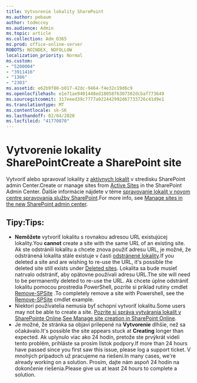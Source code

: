 ```yaml
---
title: Vytvorenie lokality SharePoint
ms.author: pebaum
author: todmccoy
ms.audience: Admin
ms.topic: article
ms.collection: Adm_O365
ms.prod: office-online-server
ROBOTS: NOINDEX, NOFOLLOW
localization_priority: Normal
ms.custom:
- "5200004"
- "3911416"
- "1386"
- "2303"
ms.assetid: e62b9f80-b017-42dc-9464-f4e32c19d6c9
ms.openlocfilehash: e1e71ae9401448ed18058f6307302dcbaf773649
ms.sourcegitcommit: 317eeed39c7777a922442992d67733726c41d9e1
ms.translationtype: MT
ms.contentlocale: sk-SK
ms.lasthandoff: 02/04/2020
ms.locfileid: "41770870"
---
```

# <a name="create-a-sharepoint-site"></a><span data-ttu-id="52c41-102">Vytvorenie lokality SharePoint</span><span class="sxs-lookup"><span data-stu-id="52c41-102">Create a SharePoint site</span></span>

<span data-ttu-id="52c41-103">Vytvoriť alebo spravovať lokality z [aktívnych lokalít](https://admin.microsoft.com/sharepoint?page=sitemanagement&modern=true) v stredisku SharePoint admin Center.</span><span class="sxs-lookup"><span data-stu-id="52c41-103">Create or manage sites from [Active Sites](https://admin.microsoft.com/sharepoint?page=sitemanagement&modern=true) in the SharePoint Admin Center.</span></span> <span data-ttu-id="52c41-104">Ďalšie informácie nájdete v téme [spravovanie lokalít v novom centre spravovania služby SharePoint](https://docs.microsoft.com/sharepoint/manage-site-creation).</span><span class="sxs-lookup"><span data-stu-id="52c41-104">For more info, see [Manage sites in the new SharePoint admin center](https://docs.microsoft.com/sharepoint/manage-site-creation).</span></span> 

## <a name="tips"></a><span data-ttu-id="52c41-105">Tipy:</span><span class="sxs-lookup"><span data-stu-id="52c41-105">Tips:</span></span>

- <span data-ttu-id="52c41-106">**Nemôžete** vytvoriť lokalitu s rovnakou adresou URL existujúcej lokality.</span><span class="sxs-lookup"><span data-stu-id="52c41-106">You **cannot** create a site with the same URL of an existing site.</span></span> <span data-ttu-id="52c41-107">Ak ste odstránili lokalitu a chcete znova použiť adresu URL, je možné, že odstránená lokalita stále existuje v časti [odstránené lokality](https://admin.microsoft.com/sharepoint?page=recyclebin&modern=true).</span><span class="sxs-lookup"><span data-stu-id="52c41-107">If you deleted a site and are wishing to re-use the URL, it's possible the deleted site still exists under [Deleted sites](https://admin.microsoft.com/sharepoint?page=recyclebin&modern=true).</span></span> <span data-ttu-id="52c41-108">Lokalita sa bude musieť natrvalo odstrániť, aby opätovne používali adresu URL.</span><span class="sxs-lookup"><span data-stu-id="52c41-108">The site will need to be permanently deleted to re-use the URL.</span></span> <span data-ttu-id="52c41-109">Ak chcete úplne odstrániť lokalitu pomocou prostredia PowerShell, pozrite si príklad rutiny cmdlet [Remove-SPSite](https://docs.microsoft.com/sharepoint/manage-sites-in-new-admin-center#delete-a-site) .</span><span class="sxs-lookup"><span data-stu-id="52c41-109">To completely remove a site with Powershell, see the [Remove-SPSite](https://docs.microsoft.com/sharepoint/manage-sites-in-new-admin-center#delete-a-site) cmdlet example.</span></span>
- <span data-ttu-id="52c41-110">Niektorí používatelia nemusia byť schopní vytvoriť lokalitu.</span><span class="sxs-lookup"><span data-stu-id="52c41-110">Some users may not be able to create a site.</span></span> <span data-ttu-id="52c41-111">[Pozrite si správa vytvárania lokalít v SharePointe Online](https://docs.microsoft.com/sharepoint/manage-site-creation).</span><span class="sxs-lookup"><span data-stu-id="52c41-111">[See Manage site creation in SharePoint Online](https://docs.microsoft.com/sharepoint/manage-site-creation).</span></span>
- <span data-ttu-id="52c41-112">Je možné, že stránka sa objaví prilepené na **Vytvorenie** dlhšie, než sa očakávalo.</span><span class="sxs-lookup"><span data-stu-id="52c41-112">It's possible the site appears stuck at **Creating** longer than expected.</span></span> <span data-ttu-id="52c41-113">Ak uplynulo viac ako 24 hodín, pretože ste prvýkrát videli tento problém, prihláste sa prosím lístok podpory.</span><span class="sxs-lookup"><span data-stu-id="52c41-113">If more than 24 hours have passed since you first saw this issue, please log a support ticket.</span></span> <span data-ttu-id="52c41-114">V mnohých prípadoch už pracujeme na riešení.</span><span class="sxs-lookup"><span data-stu-id="52c41-114">In many cases, we're already working on a solution.</span></span> <span data-ttu-id="52c41-115">Prosím, dajte nám aspoň 24 hodín na dokončenie riešenia.</span><span class="sxs-lookup"><span data-stu-id="52c41-115">Please give us at least 24 hours to complete a solution.</span></span>
